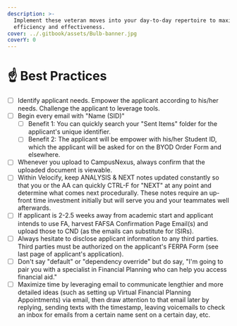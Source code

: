 ```yaml
---
description: >-
  Implement these veteran moves into your day-to-day repertoire to maximize your
  efficiency and effectiveness.
cover: ../.gitbook/assets/Bulb-banner.jpg
coverY: 0
---
```


# ☝ Best Practices



* [ ] Identify applicant needs.  Empower the applicant according to his/her needs.  Challenge the applicant to leverage tools.
* [ ] Begin every email with "Name (SID)"
  * [ ] Benefit 1: You can quickly search your "Sent Items" folder for the applicant's unique identifier.
  * [ ] Benefit 2: The applicant will be empower with his/her Student ID, which the applicant will be asked for on the BYOD Order Form and elsewhere.
* [ ] Whenever you upload to CampusNexus, always confirm that the uploaded document is viewable.
* [ ] Within Velocify, keep ANALYSIS & NEXT notes updated constantly so that you or the AA can quickly CTRL-F for "NEXT" at any point and determine what comes next procedurally.  These notes require an up-front time investment initially but will serve you and your teammates well afterwards.
* [ ] If applicant is 2-2.5 weeks away from academic start and applicant intends to use FA, harvest FAFSA Confirmation Page Email(s) and upload those to CND (as the emails can substitute for ISIRs).
* [ ] Always hesitate to disclose applicant information to any third parties.  Third parties must be authorized on the applicant's FERPA Form (see last page of applicant's application).
* [ ] Don't say "default" or "dependency override" but do say, "I'm going to pair you with a specialist in Financial Planning who can help you access financial aid."
* [ ] Maximize time by leveraging email to communicate lengthier and more detailed ideas (such as setting up Virtual Financial Planning Appointments) via email, then draw attention to that email later by replying, sending texts with the timestamp, leaving voicemails to check an inbox for emails from a certain name sent on a certain day, etc.

|   |
| - |

